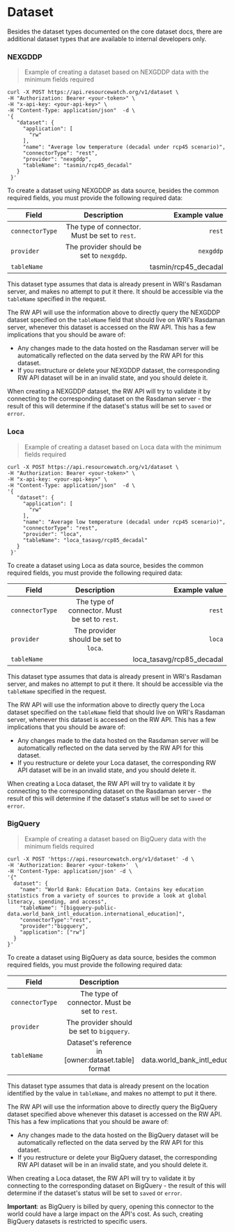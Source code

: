# Dataset

Besides the dataset types documented on the core dataset docs, there are additional dataset types that are available to internal developers only.


### NEXGDDP

> Example of creating a dataset based on NEXGDDP data with the minimum fields required

```shell
curl -X POST https://api.resourcewatch.org/v1/dataset \
-H "Authorization: Bearer <your-token>" \
-H "x-api-key: <your-api-key>" \
-H "Content-Type: application/json"  -d \
'{
   "dataset": {
     "application": [
       "rw"
     ],
     "name": "Average low temperature (decadal under rcp45 scenario)",
     "connectorType": "rest",
     "provider": "nexgddp",
     "tableName": "tasmin/rcp45_decadal"
   }
 }'
```

To create a dataset using NEXGDDP as data source, besides the common required fields, you must provide the following required data:

Field           | Description                                                                            | Example value  |
--------------- | :------------------------------------------------------------------------------------: | ------------:  |
`connectorType` | The type of connector. Must be set to `rest`.                                          | `rest`         |
`provider`      | The provider should be set to `nexgddp`.                                               | `nexgddp`          |
`tableName`     |                                                                                        | tasmin/rcp45_decadal |


This dataset type assumes that data is already present in WRI's Rasdaman server, and makes no attempt to put it there. It should be accessible via the `tableName` specified in the request.

The RW API will use the information above to directly query the NEXGDDP dataset specified on the `tableName` field that should live on WRI's Rasdaman server, whenever this dataset is accessed on the RW API. This has a few implications that you should be aware of:

- Any changes made to the data hosted on the Rasdaman server will be automatically reflected on the data served by the RW API for this dataset.
- If you restructure or delete your NEXGDDP dataset, the corresponding RW API dataset will be in an invalid state, and you should delete it.

When creating a NEXGDDP dataset, the RW API will try to validate it by connecting to the corresponding dataset on the Rasdaman server - the result of this will determine if the dataset's status will be set to `saved` or `error`.

### Loca

> Example of creating a dataset based on Loca data with the minimum fields required

```shell
curl -X POST https://api.resourcewatch.org/v1/dataset \
-H "Authorization: Bearer <your-token>" \
-H "x-api-key: <your-api-key>" \
-H "Content-Type: application/json"  -d \
'{
   "dataset": {
     "application": [
       "rw"
     ],
     "name": "Average low temperature (decadal under rcp45 scenario)",
     "connectorType": "rest",
     "provider": "loca",
     "tableName": "loca_tasavg/rcp85_decadal"
   }
 }'
```

To create a dataset using Loca as data source, besides the common required fields, you must provide the following required data:

Field           | Description                                                                            | Example value  |
--------------- | :------------------------------------------------------------------------------------: | ------------:  |
`connectorType` | The type of connector. Must be set to `rest`.                                          | `rest`         |
`provider`      | The provider should be set to `loca`.                                                  | `loca`         |
`tableName`     |                                                                                        | loca_tasavg/rcp85_decadal |


This dataset type assumes that data is already present in WRI's Rasdaman server, and makes no attempt to put it there. It should be accessible via the `tableName` specified in the request.

The RW API will use the information above to directly query the Loca dataset specified on the `tableName` field that should live on WRI's Rasdaman server, whenever this dataset is accessed on the RW API. This has a few implications that you should be aware of:

- Any changes made to the data hosted on the Rasdaman server will be automatically reflected on the data served by the RW API for this dataset.
- If you restructure or delete your Loca dataset, the corresponding RW API dataset will be in an invalid state, and you should delete it.

When creating a Loca dataset, the RW API will try to validate it by connecting to the corresponding dataset on the Rasdaman server - the result of this will determine if the dataset's status will be set to `saved` or `error`.



### BigQuery

> Example of creating a dataset based on BigQuery data with the minimum fields required

```shell
curl -X POST 'https://api.resourcewatch.org/v1/dataset' -d \
-H 'Authorization: Bearer <your-token>'  \
-H 'Content-Type: application/json' -d \
'{"
  dataset": {
   	"name": "World Bank: Education Data. Contains key education statistics from a variety of sources to provide a look at global literacy, spending, and access",
	"tableName": "[bigquery-public-data.world_bank_intl_education.international_education]",
	"connectorType":"rest",
	"provider":"bigquery", 
	"application": ["rw"]
  }
}'
```

To create a dataset using BigQuery as data source, besides the common required fields, you must provide the following required data:

Field           | Description                                                                            | Example value  |
--------------- | :------------------------------------------------------------------------------------: | ------------:  |
`connectorType` | The type of connector. Must be set to `rest`.                                          | `rest`         |
`provider`      | The provider should be set to `bigquery`.                                              | `bigquery`     |
`tableName`     | Dataset's reference in [owner:dataset.table] format                                    | [bigquery-public-data.world_bank_intl_education.international_education] |


This dataset type assumes that data is already present on the location identified by the value in `tableName`, and makes no attempt to put it there.

The RW API will use the information above to directly query the BigQuery dataset specified above whenever this dataset is accessed on the RW API. This has a few implications that you should be aware of:

- Any changes made to the data hosted on the BigQuery dataset will be automatically reflected on the data served by the RW API for this dataset.
- If you restructure or delete your BigQuery dataset, the corresponding RW API dataset will be in an invalid state, and you should delete it.

When creating a Loca dataset, the RW API will try to validate it by connecting to the corresponding dataset on BigQuery - the result of this will determine if the dataset's status will be set to `saved` or `error`.

**Important**: as BigQuery is billed by query, opening this connector to the world could have a large impact on the API's cost. As such, creating BigQuery datasets is restricted to specific users. 
